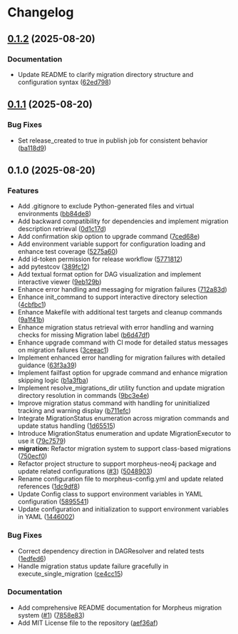 # Changelog

## [0.1.2](https://github.com/AZX-PBC/morpheus/compare/v0.1.1...v0.1.2) (2025-08-20)


### Documentation

* Update README to clarify migration directory structure and configuration syntax ([62ed798](https://github.com/AZX-PBC/morpheus/commit/62ed798e505ef9b6a6bcb2fa3a8045986c25bca4))

## [0.1.1](https://github.com/AZX-PBC/morpheus/compare/v0.1.0...v0.1.1) (2025-08-20)


### Bug Fixes

* Set release_created to true in publish job for consistent behavior ([ba118d9](https://github.com/AZX-PBC/morpheus/commit/ba118d95dd17d0e4dba4dc77289d25df0aa8b596))

## 0.1.0 (2025-08-20)


### Features

* Add .gitignore to exclude Python-generated files and virtual environments ([bb84de8](https://github.com/AZX-PBC/morpheus/commit/bb84de848ffbfe6767a230fd3d9790bfa300a0ed))
* Add backward compatibility for dependencies and implement migration description retrieval ([0d1c17d](https://github.com/AZX-PBC/morpheus/commit/0d1c17d5da81479b619d287ccdbcdf00dec81311))
* Add confirmation skip option to upgrade command ([7ced68e](https://github.com/AZX-PBC/morpheus/commit/7ced68eefbad180fde7ee37c8e52fcebd5064ac3))
* Add environment variable support for configuration loading and enhance test coverage ([5275a60](https://github.com/AZX-PBC/morpheus/commit/5275a60fd9eab9b046a41f5b5b8871d77feae1f9))
* Add id-token permission for release workflow ([5771812](https://github.com/AZX-PBC/morpheus/commit/577181226b04e2ef99d91925a54f5ddc71396ca0))
* add pytestcov ([389fc12](https://github.com/AZX-PBC/morpheus/commit/389fc12d80963a18b7ed2dc5d5c6a0a817a8541e))
* Add textual format option for DAG visualization and implement interactive viewer ([9eb129b](https://github.com/AZX-PBC/morpheus/commit/9eb129bdb90f8ffb8be11e5025d4b59366ca2d96))
* Enhance error handling and messaging for migration failures ([712a83d](https://github.com/AZX-PBC/morpheus/commit/712a83d4d7b42fb285d2400ff32b8bf01efb576e))
* Enhance init_command to support interactive directory selection ([4cbfbc1](https://github.com/AZX-PBC/morpheus/commit/4cbfbc152a4ac82f4cc9a083b35aa77984626ed8))
* Enhance Makefile with additional test targets and cleanup commands ([9a1f41b](https://github.com/AZX-PBC/morpheus/commit/9a1f41ba1e742666f164bd5c422421dda516febc))
* Enhance migration status retrieval with error handling and warning checks for missing Migration label ([b6d47df](https://github.com/AZX-PBC/morpheus/commit/b6d47df06131b7941d5f753454706ae3faf86275))
* Enhance upgrade command with CI mode for detailed status messages on migration failures ([3ceeac1](https://github.com/AZX-PBC/morpheus/commit/3ceeac1a75c891239cd674e93066831e73aabed6))
* Implement enhanced error handling for migration failures with detailed guidance ([63f3a39](https://github.com/AZX-PBC/morpheus/commit/63f3a398615a00b11ed85e2948520d7e95dfb8d0))
* Implement failfast option for upgrade command and enhance migration skipping logic ([b1a3fba](https://github.com/AZX-PBC/morpheus/commit/b1a3fba4dd6efc4e407850f0c9a559fcc29858a6))
* Implement resolve_migrations_dir utility function and update migration directory resolution in commands ([9bc3e4e](https://github.com/AZX-PBC/morpheus/commit/9bc3e4e209db6deebc2f28beb093fc357b6502e9))
* Improve migration status command with handling for uninitialized tracking and warning display ([b711efc](https://github.com/AZX-PBC/morpheus/commit/b711efc5a0ba5880ba352dd68c4972a8b12904d3))
* Integrate MigrationStatus enumeration across migration commands and update status handling ([1d65515](https://github.com/AZX-PBC/morpheus/commit/1d65515507a9eb3c83b81bdef9d28a2fb3899460))
* Introduce MigrationStatus enumeration and update MigrationExecutor to use it ([79c7579](https://github.com/AZX-PBC/morpheus/commit/79c7579dd3d78f16b6242275d5fde9c52a6a1cea))
* **migration:** Refactor migration system to support class-based migrations ([750ecf0](https://github.com/AZX-PBC/morpheus/commit/750ecf0df640c9c34e9a7bef55546e8821f1c33e))
* Refactor project structure to support morpheus-neo4j package and update related configurations ([#3](https://github.com/AZX-PBC/morpheus/issues/3)) ([5048903](https://github.com/AZX-PBC/morpheus/commit/5048903c5ec89d6f7aeee56ff0bc34e06d44f8ed))
* Rename configuration file to morpheus-config.yml and update related references ([1dc9df8](https://github.com/AZX-PBC/morpheus/commit/1dc9df80c61fad023fee1943218eaa7f7ff03d75))
* Update Config class to support environment variables in YAML configuration ([5895541](https://github.com/AZX-PBC/morpheus/commit/5895541fcca653363a9a4330fcf576fb799150b0))
* Update configuration and initialization to support environment variables in YAML ([1446002](https://github.com/AZX-PBC/morpheus/commit/14460028d8f4baeb111f3adb310b1e8431ad93f2))


### Bug Fixes

* Correct dependency direction in DAGResolver and related tests ([1edfed6](https://github.com/AZX-PBC/morpheus/commit/1edfed64f4a145b3b65899b515596574675413b8))
* Handle migration status update failure gracefully in execute_single_migration ([ce4cc15](https://github.com/AZX-PBC/morpheus/commit/ce4cc15e3ea97997f2fa52ce3ca3dd26396e1bec))


### Documentation

* Add comprehensive README documentation for Morpheus migration system ([#1](https://github.com/AZX-PBC/morpheus/issues/1)) ([7858e83](https://github.com/AZX-PBC/morpheus/commit/7858e837bccd013fb4e225e6bb7ef728990c4460))
* Add MIT License file to the repository ([aef36af](https://github.com/AZX-PBC/morpheus/commit/aef36af43e55b181655281d33873fb177ee03818))
